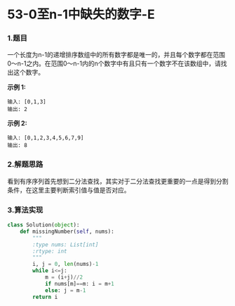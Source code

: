 # 53-0至n-1中缺失的数字-E

### 1.题目

一个长度为n-1的递增排序数组中的所有数字都是唯一的，并且每个数字都在范围0～n-1之内。在范围0～n-1内的n个数字中有且只有一个数字不在该数组中，请找出这个数字。

**示例 1:**

```
输入: [0,1,3]
输出: 2
```

**示例 2:**

```
输入: [0,1,2,3,4,5,6,7,9]
输出: 8
```



### 2.解题思路

看到有序序列首先想到二分法查找，其实对于二分法查找更重要的一点是得到分割条件，在这里主要判断索引值与值是否对应。



### 3.算法实现

```python
class Solution(object):
    def missingNumber(self, nums):
        """
        :type nums: List[int]
        :rtype: int
        """
        i, j = 0, len(nums)-1
        while i<=j:
            m = (i+j)//2
            if nums[m]==m: i = m+1
            else: j = m-1
        return i
```

